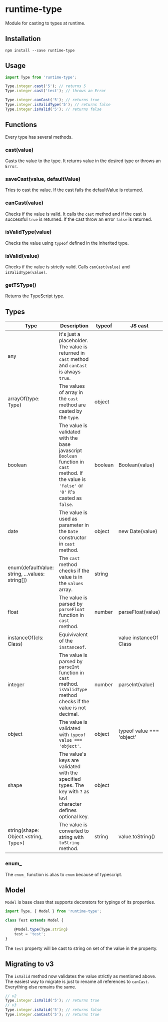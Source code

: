 # runtime-type
Module for casting to types at runtime.

## Installation
```
npm install --save runtime-type
```

## Usage
```javascript
import Type from 'runtime-type';

Type.integer.cast('5'); // returns 5
Type.integer.cast('test'); // throws an Error

Type.integer.canCast('5'); // returns true
Type.integer.isValidType('5'); // returns false
Type.integer.isValid('5'); // returns false
```

## Functions
Every type has several methods.

### cast(value)
Casts the value to the type. It returns value in the desired type or throws an `Error`. 

### saveCast(value, defaultValue)
Tries to cast the value. If the cast fails the defaultValue is returned.

### canCast(value)
Checks if the value is valid. It calls the `cast` method and if the cast is successful `true` is returned. If the cast throw an error `false` is returned. 

### isValidType(value)
Checks the value using `typeof` defined in the inherited type.

### isValid(value)
Checks if the value is strictly valid. Calls `canCast(value)` and `isValidType(value)`.

### getTSType()
Returns the TypeScript type.

## Types

| Type                                            | Description                                                                                                                                     | typeof  | JS cast                   |
| ----------------------------------------------- | ----------------------------------------------------------------------------------------------------------------------------------------------- | ------- | ------------------------- |
| any                                             | It's just a placeholder. The value is returned in `cast` method and `canCast` is always `true`.                                                 |         |                           |
| arrayOf(type: Type)                             | The values of array in the `cast` method are casted by the `type`.                                                                              | object  |                           | 
| boolean                                         | The value is validated with the base javascript `Boolean` function in `cast` method. If the value is `'false'` or `'0'` it's casted as `false`. | boolean | Boolean(value)            |
| date                                            | The value is used as parameter in the `Date` constructor in `cast` method.                                                                      | object  | new Date(value)           |
| enum(defaultValue: string, ...values: string[]) | The `cast` method checks if the value is in the `values` array.                                                                                 | string  |                           |
| float                                           | The value is parsed by `parseFloat` function in `cast` method.                                                                                  | number  | parseFloat(value)         |
| instanceOf(cls: Class)                          | Equivivalent of the `instanceof`.                                                                                                               |         | value instanceOf Class    |
| integer                                         | The value is parsed by `parseInt` function in `cast` method. `isValidType` method checks if the value is not decimal.                           | number  | parseInt(value)           |
| object                                          | The value is validated with `typeof value === 'object'`.                                                                                        | object  | typeof value === 'object' |
| shape                                           | The value's keys are validated with the specified types. The key with `?` as last character defines optional key.                                                                                       | object  |                           |
| string(shape: Object.<string, Type>)            | The value is converted to string with `toString` method.                                                                                        | string  | value.toString()          |

### enum_
The `enum_` function is alias to `enum` because of typescript.

## Model
`Model` is base class that supports decorators for typings of its properties.
```javascript
import Type, { Model } from 'runtime-type';

class Test extends Model {

	@Model.type(Type.string)
	test = 'test';
}
```
The `test` property will be cast to string on set of the value in the property.

## Migrating to v3
The `isValid` method now validates the value strictly as mentioned above. The easiest way to migrate is just to rename all references to `canCast`. Everything else remains the same.

```javascript
// v2
Type.integer.isValid('5'); // returns true
// v3
Type.integer.isValid('5'); // returns false
Type.integer.canCast('5'); // returns true
```
